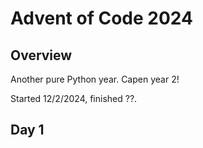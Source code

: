 # Advent of Code 2024
## Overview
Another pure Python year. Capen year 2!

Started 12/2/2024, finished ??.

## Day 1
